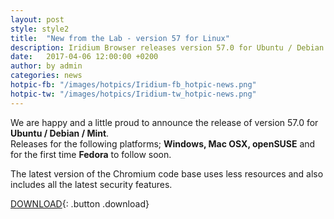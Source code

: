 ```yaml
---
layout: post
style: style2
title:  "New from the Lab - version 57 for Linux"
description: Iridium Browser releases version 57.0 for Ubuntu / Debian / Mint.
date:   2017-04-06 12:00:00 +0200
author:	by admin
categories: news
hotpic-fb: "/images/hotpics/Iridium-fb_hotpic-news.png"
hotpic-tw: "/images/hotpics/Iridium-tw_hotpic-news.png"
---
```


We are happy and a little proud to announce the release of version 57.0 for **Ubuntu / Debian / Mint**.     
Releases for the following platforms; **Windows, Mac OSX, openSUSE** and for the first time **Fedora** to follow soon.     
<!--break-->

The latest version of the Chromium code base uses less resources and also includes all the latest security features.     
      
[DOWNLOAD](/downloads/linux.html "Download v57 for Linux"){: .button .download}     
